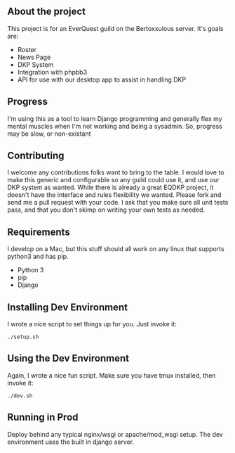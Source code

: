 ## About the project
This project is for an EverQuest guild on the Bertoxxulous server.  It's goals are:

- Roster
- News Page
- DKP System
- Integration with phpbb3
- API for use with our desktop app to assist in handling DKP

## Progress
I'm using this as a tool to learn Django programming and generally flex my mental muscles when I'm not working and being a sysadmin.  So, progress may be slow, or non-existant

## Contributing
I welcome any contributions folks want to bring to the table.  I would love to make this generic and configurable so any guild could use it, and use our DKP system as wanted.  While there is already a great EQDKP project, it doesn't have the interface and rules flexibility we wanted.  Please fork and send me a pull request with your code.  I ask that you make sure all unit tests pass, and that you don't skimp on writing your own tests as needed.

## Requirements
I develop on a Mac, but this stuff should all work on any linux that supports python3 and has pip.

- Python 3
- pip
- Django

## Installing Dev Environment
I wrote a nice script to set things up for you.  Just invoke it:

```
./setup.sh
```

## Using the Dev Environment
Again, I wrote a nice fun script.  Make sure you have tmux installed, then invoke it:

```
./dev.sh
```

## Running in Prod
Deploy behind any typical nginx/wsgi or apache/mod_wsgi setup.  The dev environment uses the built in django server.